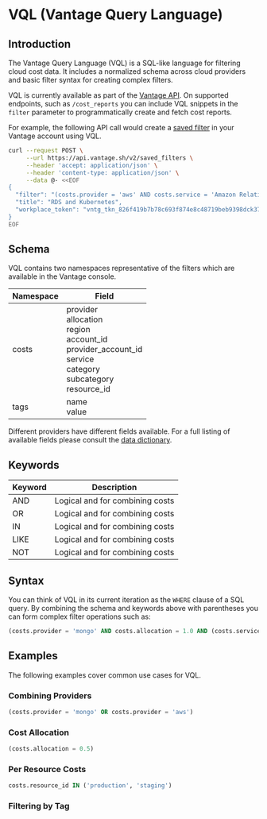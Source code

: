 # VQL (Vantage Query Language)

## Introduction

The Vantage Query Language (VQL) is a SQL-like language for filtering cloud cost data. It includes a normalized schema across cloud providers and basic filter syntax for creating complex filters.

VQL is currently available as part of the [Vantage API](https://vantage.readme.io/v2.0/reference/general). On supported endpoints, such as `/cost_reports` you can include VQL snippets in the `filter` parameter to programmatically create and fetch cost reports.

For example, the following API call would create a [saved filter](/cost_reports#saved-filters) in your Vantage account using VQL.

```bash
curl --request POST \
     --url https://api.vantage.sh/v2/saved_filters \
     --header 'accept: application/json' \
     --header 'content-type: application/json' \
     --data @- <<EOF
{
  "filter": "(costs.provider = 'aws' AND costs.service = 'Amazon Relational Database Service') OR costs.provider = 'kubernetes'",
  "title": "RDS and Kubernetes",
  "workplace_token": "vntg_tkn_826f419b7b78c693f874e8c48719beb9398dck37"
}
EOF
```

## Schema

VQL contains two namespaces representative of the filters which are available in the Vantage console.

| Namespace | Field                                                                                                                              |
| --------- | ---------------------------------------------------------------------------------------------------------------------------------- |
| costs     | provider<br/>allocation<br/>region<br/>account_id<br/>provider_account_id<br/>service<br/>category<br/>subcategory<br/>resource_id |
| tags      | name<br/>value                                                                                                                     |

Different providers have different fields available. For a full listing of available fields please consult the [data dictionary](/data_dictionary).

## Keywords

| Keyword | Description                     |
| ------- | ------------------------------- |
| AND     | Logical and for combining costs |
| OR      | Logical and for combining costs |
| IN      | Logical and for combining costs |
| LIKE    | Logical and for combining costs |
| NOT     | Logical and for combining costs |

## Syntax

You can think of VQL in its current iteration as the `WHERE` clause of a SQL query. By combining the schema and keywords above with parentheses you can form complex filter operations such as:

```sql
(costs.provider = 'mongo' AND costs.allocation = 1.0 AND (costs.service = 'REALM' AND costs.resource_id IN ('s3'))) OR (costs.provider = 'aws' AND costs.allocation = 1.0 AND costs.account_id IN ('123456798'))
```

## Examples

The following examples cover common use cases for VQL.

### Combining Providers

```sql
(costs.provider = 'mongo' OR costs.provider = 'aws')
```

### Cost Allocation

```sql
(costs.allocation = 0.5)
```

### Per Resource Costs

```sql
costs.resource_id IN ('production', 'staging')
```

### Filtering by Tag
